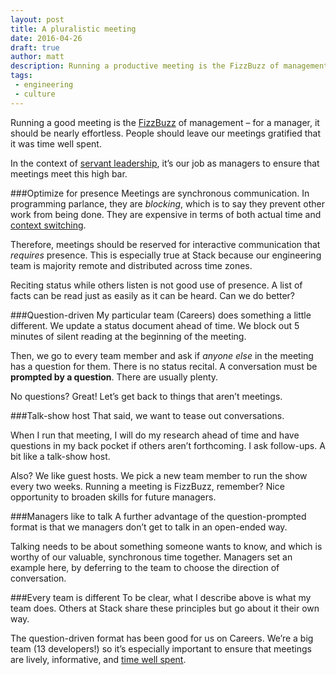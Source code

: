 ```yaml
---
layout: post
title: A pluralistic meeting
date: 2016-04-26
draft: true
author: matt
description: Running a productive meeting is the FizzBuzz of management.
tags:
 - engineering
 - culture
---
```


Running a good meeting is the [FizzBuzz](https://en.wikipedia.org/wiki/Fizz_buzz) of management – for a manager, it should be nearly effortless. People should leave our meetings gratified that it was time well spent.

In the context of [servant leadership](http://avc.com/2012/02/the-management-team-guest-post-from-joel-spolsky/), it’s our job as managers to ensure that meetings meet this high bar.

###Optimize for presence
Meetings are synchronous communication. In programming parlance, they are *blocking*, which is to say they prevent other work from being done. They are expensive in terms of both actual time and [context switching](http://blog.codinghorror.com/the-multi-tasking-myth/).

Therefore, meetings should be reserved for interactive communication that *requires* presence. This is especially true at Stack because our engineering team is majority remote and distributed across time zones.

Reciting status while others listen is not good use of presence. A list of facts can be read just as easily as it can be heard. Can we do better?

###Question-driven
My particular team (Careers) does something a little different. We update a status document ahead of time. We block out 5 minutes of silent reading at the beginning of the meeting.

Then, we go to every team member and ask if *anyone else* in the meeting has a question for them. There is no status recital. A conversation must be **prompted by a question**. There are usually plenty.

No questions? Great! Let’s get back to things that aren’t meetings.

###Talk-show host
That said, we want to tease out conversations.

When I run that meeting, I will do my research ahead of time and have questions in my back pocket if others aren’t forthcoming. I ask follow-ups. A bit like a talk-show host.

Also? We like guest hosts. We pick a new team member to run the show every two weeks. Running a meeting is FizzBuzz, remember? Nice opportunity to broaden skills for future managers.

###Managers like to talk
A further advantage of the question-prompted format is that we managers don’t get to talk in an open-ended way.

Talking needs to be about something someone wants to know, and which is worthy of our valuable, synchronous time together. Managers set an example here, by deferring to the team to choose the direction of conversation.

###Every team is different
To be clear, what I describe above is what my team does. Others at Stack share these principles but go about it their own way.

The question-driven format has been good for us on Careers. We’re a big team (13 developers!) so it’s especially important to ensure that meetings are lively, informative, and [time well spent](https://clipperhouse.com/2016/04/07/time-well-spent/).
